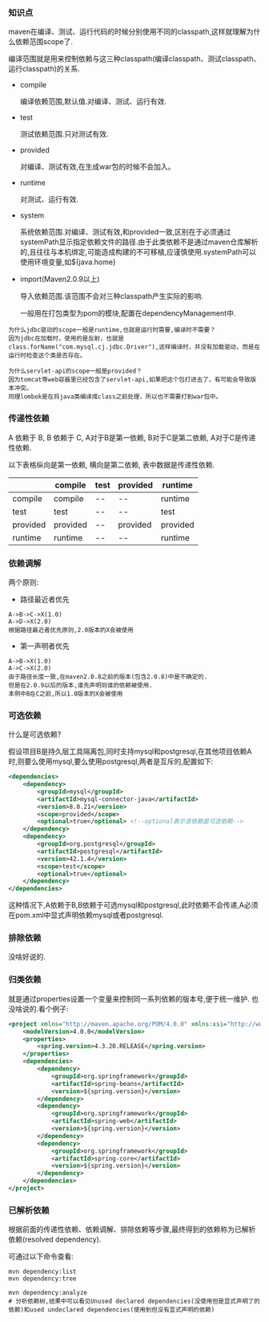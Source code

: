 ### 知识点
maven在编译、测试、运行代码的时候分别使用不同的classpath,这样就理解为什么依赖范围scope了.

编译范围就是用来控制依赖与这三种classpath(编译classpath、测试classpath、运行classpath)的关系.

* compile

    编译依赖范围,默认值.对编译、测试、运行有效.
* test

    测试依赖范围.只对测试有效.
* provided

    对编译、测试有效,在生成war包的时候不会加入。
* runtime

    对测试、运行有效.
* system

    系统依赖范围.对编译、测试有效,和provided一致,区别在于必须通过systemPath显示指定依赖文件的路径.由于此类依赖不是通过maven仓库解析的,且往往与本机绑定,可能造成构建的不可移植,应谨慎使用.systemPath可以使用环境变量,如${java.home}
* import(Maven2.0.9以上)

    导入依赖范围.该范围不会对三种classpath产生实际的影响.
   
    一般用在打包类型为pom的模块,配置在dependencyManagement中.
```text
为什么jdbc驱动的scope一般是runtime,也就是运行时需要,编译时不需要？
因为jdbc在加载时，使用的是反射，也就是class.forName("com.mysql.cj.jdbc.Driver"),这样编译时，并没有加载驱动，而是在运行时检查这个类是否存在。

为什么servlet-api的scope一般是provided？
因为tomcat等web容器里已经包含了servlet-api,如果把这个包打进去了，有可能会导致版本冲突。
同理lombok是在将java类编译成class之前处理，所以也不需要打到war包中。
```

### 传递性依赖

A 依赖于 B, B 依赖于 C, A对于B是第一依赖, B对于C是第二依赖, A对于C是传递性依赖.

以下表格纵向是第一依赖, 横向是第二依赖, 表中数据是传递性依赖.

|          | compile  | test | provided | runtime  |
|----------|----------|------|----------|----------|
| compile  | compile  | --   | --       | runtime  |
| test     | test     | --   | --       | test     |
| provided | provided | --   | provided | provided |
| runtime  | runtime  | --   | --       | runtime  |

### 依赖调解
两个原则:
* 路径最近者优先
```text
A->B->C->X(1.0)
A->D->X(2.0)
根据路径最近者优先原则,2.0版本的X会被使用
```
* 第一声明者优先
```text
A->B->X(1.0)
A->C->X(2.0)
由于路径长度一致,在maven2.0.8之前的版本(包含2.0.8)中是不确定的.
但是在2.0.9以后的版本,谁先声明则谁的依赖被使用.
本例中B在C之前,所以1.0版本的X会被使用
```
### 可选依赖
什么是可选依赖?

假设项目B是持久层工具隔离包,同时支持mysql和postgresql,在其他项目依赖A时,则要么使用mysql,要么使用postgresql,两者是互斥的,配置如下:
```xml
<dependencies>
    <dependency>
        <groupId>mysql</groupId>
        <artifactId>mysql-connector-java</artifactId>
        <version>8.0.21</version>
        <scope>provided</scope>
        <optional>true</optional> <!--optional表示该依赖是可选依赖-->
    </dependency>
    <dependency>
        <groupId>org.postgresql</groupId>
        <artifactId>postgresql</artifactId>
        <version>42.1.4</version>
        <scope>test</scope>
        <optional>true</optional>
    </dependency>
</dependencies>
```
这种情况下,A依赖于B,B依赖于可选mysql和postgresql,此时依赖不会传递,A必须在pom.xml中显式声明依赖mysql或者postgresql.

### 排除依赖
没啥好说的.

### 归类依赖
就是通过properties设置一个变量来控制同一系列依赖的版本号,便于统一维护.
也没啥说的.看个例子:
```xml
<project xmlns="http://maven.apache.org/POM/4.0.0" xmlns:xsi="http://www.w3.org/2001/XMLSchema-instance" xsi:schemaLocation="http://maven.apache.org/POM/4.0.0 http://maven.apache.org/xsd/maven-4.0.0.xsd">
    <modelVersion>4.0.0</modelVersion>
    <properties>
        <spring.version>4.3.20.RELEASE</spring.version>
    </properties>
    <dependencies>
        <dependency>
            <groupId>org.springframework</groupId>
            <artifactId>spring-beans</artifactId>
            <version>${spring.version}</version>
        </dependency>
        <dependency>
            <groupId>org.springframework</groupId>
            <artifactId>spring-web</artifactId>
            <version>${spring.version}</version>
        </dependency>
        <dependency>
            <groupId>org.springframework</groupId>
            <artifactId>spring-core</artifactId>
            <version>${spring.version}</version>
        </dependency>
    </dependencies>
</project>
```

### 已解析依赖
根据前面的传递性依赖、依赖调解、排除依赖等步骤,最终得到的依赖称为已解析依赖(resolved dependency).

可通过以下命令查看:
```shell
mvn dependency:list
mvn dependency:tree

mvn dependency:analyze
# 分析依赖树,结果中可以看见Unused declared dependencies(没使用但是显式声明了的依赖)和used undeclared dependencies(使用到但没有显式声明的依赖)
```